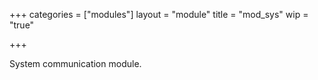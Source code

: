 +++
categories = ["modules"]
layout = "module"
title = "mod_sys"
wip = "true"

+++

System communication module.
